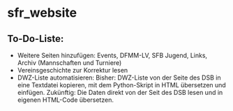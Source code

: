 # sfr_website

## To-Do-Liste:
- Weitere Seiten hinzufügen:
	Events, DFMM-LV, SFB Jugend, Links, Archiv (Mannschaften und Turniere)
- Vereinsgeschichte zur Korrektur lesen
- DWZ-Liste automatisieren:
	Bisher: DWZ-Liste von der Seite des DSB in eine Textdatei 
kopieren, mit dem Python-Skript in HTML übersetzen und einfügen.
	Zukünftig: Die Daten direkt von der Seit des DSB lesen und in 
eigenen HTML-Code übersetzen.

